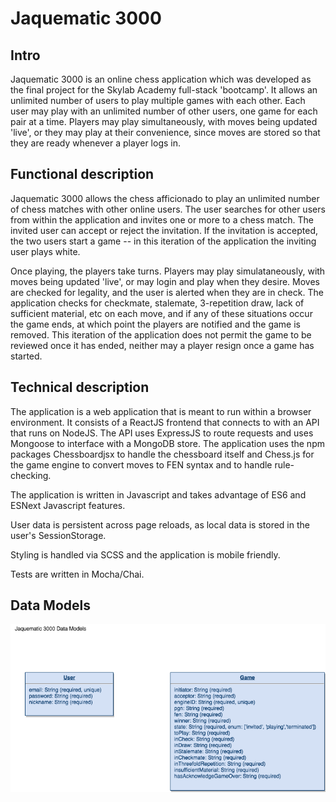 # Jaquematic 3000

## Intro

Jaquematic 3000 is an online chess application which was developed as the final project for the Skylab Academy full-stack 'bootcamp'.  It allows an unlimited number of users to play multiple games with each other.  Each user may play with an unlimited number of other users, one game for each pair at a time.  Players may play simultaneously, with moves being updated 'live', or they may play at their convenience, since moves are stored so that they are ready whenever a player logs in.

## Functional description

Jaquematic 3000 allows the chess afficionado to play an unlimited number of chess matches with other online users.  The user searches for other users from within the application and invites one or more to a chess match.  The invited user can accept or reject the invitation.  If the invitation is accepted, the two users start a game -- in this iteration of the application the inviting user plays white.  

Once playing, the players take turns.  Players may play simulataneously, with moves being updated 'live', or may login and play when they desire. Moves are checked for legality, and the user is alerted when they are in check.  The application checks for checkmate, stalemate, 3-repetition draw, lack of sufficient material, etc on each move, and if any of these situations occur the game ends, at which point the players are notified and the game is removed.  This iteration of the application does not permit the game to be reviewed once it has ended, neither may a player resign once a game has started.

## Technical description

The application is a web application that is meant to run within a browser environment. It consists of a ReactJS frontend that connects to with an API that runs on NodeJS.  The API uses ExpressJS to route requests and uses Mongoose to interface with a MongoDB store. The application uses the npm packages Chessboardjsx to handle the chessboard itself and Chess.js for the game engine to convert moves to FEN syntax and to handle rule-checking. 

The application is written in Javascript and takes advantage of ES6 and ESNext Javascript features.

User data is persistent across page reloads, as local data is stored in the user's SessionStorage.  

Styling is handled via SCSS and the application is mobile friendly.

Tests are written in Mocha/Chai.

## Data Models

![](images/chess-data-models.png)